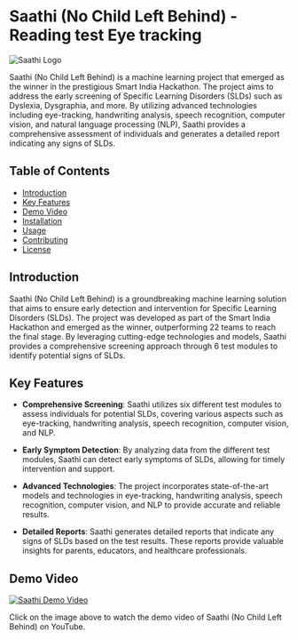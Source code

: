 # Saathi (No Child Left Behind) - Reading test Eye tracking

![Saathi Logo](logo.png)

Saathi (No Child Left Behind) is a machine learning project that emerged as the winner in the prestigious Smart India Hackathon. The project aims to address the early screening of Specific Learning Disorders (SLDs) such as Dyslexia, Dysgraphia, and more. By utilizing advanced technologies including eye-tracking, handwriting analysis, speech recognition, computer vision, and natural language processing (NLP), Saathi provides a comprehensive assessment of individuals and generates a detailed report indicating any signs of SLDs.

## Table of Contents

- [Introduction](#introduction)
- [Key Features](#key-features)
- [Demo Video](#demo-video)
- [Installation](#installation)
- [Usage](#usage)
- [Contributing](#contributing)
- [License](#license)

## Introduction

Saathi (No Child Left Behind) is a groundbreaking machine learning solution that aims to ensure early detection and intervention for Specific Learning Disorders (SLDs). The project was developed as part of the Smart India Hackathon and emerged as the winner, outperforming 22 teams to reach the final stage. By leveraging cutting-edge technologies and models, Saathi provides a comprehensive screening approach through 6 test modules to identify potential signs of SLDs.

## Key Features

- **Comprehensive Screening**: Saathi utilizes six different test modules to assess individuals for potential SLDs, covering various aspects such as eye-tracking, handwriting analysis, speech recognition, computer vision, and NLP.

- **Early Symptom Detection**: By analyzing data from the different test modules, Saathi can detect early symptoms of SLDs, allowing for timely intervention and support.

- **Advanced Technologies**: The project incorporates state-of-the-art models and technologies in eye-tracking, handwriting analysis, speech recognition, computer vision, and NLP to provide accurate and reliable results.

- **Detailed Reports**: Saathi generates detailed reports that indicate any signs of SLDs based on the test results. These reports provide valuable insights for parents, educators, and healthcare professionals.

## Demo Video

[![Saathi Demo Video](https://img.youtube.com/vi/uBvZxbOxPLY/0.jpg)](https://www.youtube.com/watch?v=uBvZxbOxPLY)

Click on the image above to watch the demo video of Saathi (No Child Left Behind) on YouTube.
